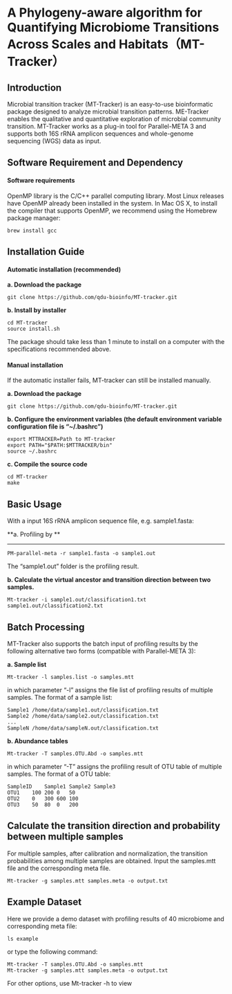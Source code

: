 # **A Phylogeny-aware algorithm for Quantifying Microbiome Transitions Across Scales and Habitats（MT-Tracker）**

## Introduction

Microbial transition tracker (MT-Tracker) is an easy-to-use bioinformatic package designed to analyze microbial transition patterns. ME-Tracker enables the qualitative and quantitative exploration of microbial community transition. MT-Tracker works as a plug-in tool for Parallel-META 3 and supports both 16S rRNA amplicon sequences and whole-genome sequencing (WGS) data as input.

## Software Requirement and Dependency

#### Software requirements

OpenMP library is the C/C++ parallel computing library. Most Linux releases have OpenMP already been installed in the system. In Mac OS X, to install the compiler that supports OpenMP, we recommend using the Homebrew package manager:

```
brew install gcc
```

## Installation Guide

#### Automatic installation (recommended)

**a. Download the package**

```
git clone https://github.com/qdu-bioinfo/MT-tracker.git
```

**b. Install by installer**

```
cd MT-tracker
source install.sh
```

The package should take less than 1 minute to install on a computer with the specifications recommended above.

#### Manual installation

If the automatic installer fails, MT-tracker can still be installed manually.

**a. Download the package**

```
git clone https://github.com/qdu-bioinfo/MT-tracker.git
```

**b. Configure the environment variables (the default environment variable configuration file is “~/.bashrc”)**

```
export MTTRACKER=Path to MT-tracker
export PATH="$PATH:$MTTRACKER/bin"
source ~/.bashrc
```

**c. Compile the source code**

```
cd MT-tracker
make
```

## Basic Usage

With a input 16S rRNA amplicon sequence file, e.g. sample1.fasta:

**a. Profiling by **

[Parallel-Meta Suite]: https://github.com/qdu-bioinfo/parallel-meta-suite

** **

```
PM-parallel-meta -r sample1.fasta -o sample1.out
```

The “sample1.out” folder is the profiling result.

**b. Calculate the virtual ancestor and transition direction between two samples.**

```
Mt-tracker -i sample1.out/classification1.txt sample1.out/classification2.txt
```

## Batch Processing

MT-Tracker also supports the batch input of profiling results by the following alternative two forms (compatible with Parallel-META 3):

**a. Sample list**

```
Mt-tracker -l samples.list -o samples.mtt
```

in which parameter “-l” assigns the file list of profiling results of multiple samples. The format of a sample list:

```
Sample1	/home/data/sample1.out/classification.txt
Sample2	/home/data/sample2.out/classification.txt
...	
SampleN	/home/data/sampleN.out/classification.txt
```

**b. Abundance tables**

```
Mt-tracker -T samples.OTU.Abd -o samples.mtt
```

in which parameter “-T” assigns the profiling result of OTU table of multiple samples. The format of a OTU table:

```
SampleID	Sample1	Sample2	Sample3	
OTU1	100	200	0	50
OTU2	0	300	600	100
OTU3	50	80	0	200
```

## Calculate the transition direction and probability between multiple samples

For multiple samples, after calibration and normalization, the transition probabilities among multiple samples are obtained. Input the samples.mtt file and the corresponding meta file.

```
Mt-tracker -g samples.mtt samples.meta -o output.txt
```

## Example Dataset

Here we provide a demo dataset with profiling results of 40 microbiome and corresponding meta file:

```
ls example
```

or type the following command:

```
Mt-tracker -T samples.OTU.Abd -o samples.mtt
Mt-tracker -g samples.mtt samples.meta -o output.txt
```

For other options, use Mt-tracker -h to view